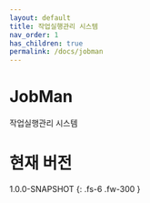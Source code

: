 ```yaml
---
layout: default
title: 작업실행관리 시스템
nav_order: 1
has_children: true
permalink: /docs/jobman
---
```

# JobMan
작업실행관리 시스템




# 현재 버전
1.0.0-SNAPSHOT
{: .fs-6 .fw-300 }
